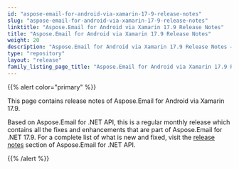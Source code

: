 ```yaml
---
id: "aspose-email-for-android-via-xamarin-17-9-release-notes"
slug: "aspose-email-for-android-via-xamarin-17-9-release-notes"
linktitle: "Aspose.Email for Android via Xamarin 17.9 Release Notes"
title: "Aspose.Email for Android via Xamarin 17.9 Release Notes"
weight: 20
description: "Aspose.Email for Android via Xamarin 17.9 Release Notes – the latest updates and fixes."
type: "repository"
layout: "release"
family_listing_page_title: "Aspose.Email for Android via Xamarin 17.9 Release Notes"
---
```



{{% alert color="primary" %}} 

This page contains release notes of Aspose.Email for Android via Xamarin 17.9.

Based on Aspose.Email for .NET API, this is a regular monthly release which contains all the fixes and enhancements that are part of Aspose.Email for .NET 17.9. For a complete list of what is new and fixed, visit the [release notes](/email/net/release-notes/2017/aspose-email-for-net-17-9-release-notes/) section of Aspose.Email for .NET API.

{{% /alert %}}
